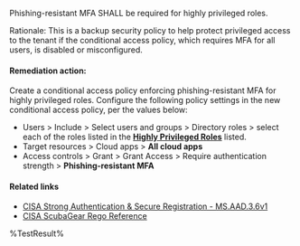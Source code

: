 Phishing-resistant MFA SHALL be required for highly privileged roles.

Rationale: This is a backup security policy to help protect privileged access to the tenant if the conditional access policy, which requires MFA for all users, is disabled or misconfigured.

#### Remediation action:

Create a conditional access policy enforcing phishing-resistant MFA for highly privileged roles. Configure the following policy settings in the new conditional access policy, per the values below:

* Users > Include > Select users and groups > Directory roles > select each of the roles listed in the **[Highly Privileged Roles](https://github.com/cisagov/ScubaGear/blob/main/PowerShell/ScubaGear/baselines/aad.md#highly-privileged-roles)** listed.
* Target resources > Cloud apps > **All cloud apps**
* Access controls > Grant > Grant Access > Require authentication strength > **Phishing-resistant MFA**

#### Related links

* [CISA Strong Authentication & Secure Registration - MS.AAD.3.6v1](https://github.com/cisagov/ScubaGear/blob/main/PowerShell/ScubaGear/baselines/aad.md#msaad36v1)
* [CISA ScubaGear Rego Reference](https://github.com/cisagov/ScubaGear/blob/main/PowerShell/ScubaGear/Rego/AADConfig.rego#L354)

<!--- Results --->
%TestResult%
